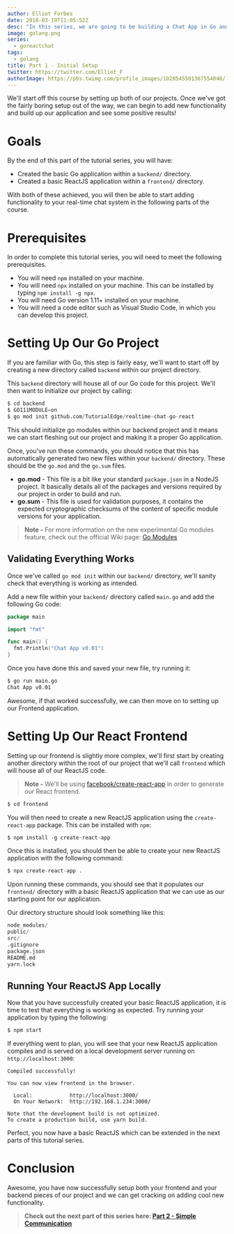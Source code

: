 ```yaml
---
author: Elliot Forbes
date: 2018-03-19T11:05:52Z
desc: "In this series, we are going to be building a Chat App in Go and ReactJS"
image: golang.png
series:
  - goreactchat
tags:
  - golang
title: Part 1 - Initial Setup
twitter: https://twitter.com/Elliot_F
authorImage: https://pbs.twimg.com/profile_images/1028545501367554048/lzr43cQv_400x400.jpg
---
```


We'll start off this course by setting up both of our projects. Once we've got
the fairly boring setup out of the way, we can begin to add new functionality
and build up our application and see some positive results!

# Goals

By the end of this part of the tutorial series, you will have:

* Created the basic Go application within a `backend/` directory.
* Created a basic ReactJS application within a `frontend/` directory.

With both of these achieved, you will then be able to start adding functionality
to your real-time chat system in the following parts of the course. 

# Prerequisites

In order to complete this tutorial series, you will need to meet the following 
prerequisites.

* You will need `npm` installed on your machine. 
* You will need `npx` installed on your machine. This can be installed by typing
`npm install -g npx`. 
* You will need Go version 1.11+ installed on your machine.
* You will need a code editor such as Visual Studio Code, in which you can 
develop this project.

# Setting Up Our Go Project

If you are familiar with Go, this step is fairly easy, we'll want to start off
by creating a new directory called `backend` within our project directory.

This `backend` directory will house all of our Go code for this project. We'll
then want to initialize our project by calling:

```s
$ cd backend
$ GO111MODULE=on
$ go mod init github.com/TutorialEdge/realtime-chat-go-react
```

This should initialize go modules within our backend project and it means we can
start fleshing out our project and making it a proper Go application.

Once, you've run these commands, you should notice that this has automatically
generated two new files within your `backend/` directory. These should be the
`go.mod` and the `go.sum` files.

- **go.mod** - This file is a bit like your standard `package.json` in a NodeJS
  project. It basically details all of the packages and versions required by our
  project in order to build and run.
- **go.sum** - This file is used for validation purposes, it contains the
  expected cryptographic checksums of the content of specific module versions
  for your application.

> **Note -** For more information on the new experimental Go modules feature,
> check out the official Wiki page:
> [Go Modules](https://github.com/golang/go/wiki/Modules)

## Validating Everything Works

Once we've called `go mod init` within our `backend/` directory, we'll sanity
check that everything is working as intended.

Add a new file within your `backend/` directory called `main.go` and add the
following Go code:

```go
package main

import "fmt"

func main() {
  fmt.Println("Chat App v0.01")
}
```

Once you have done this and saved your new file, try running it:

```s
$ go run main.go
Chat App v0.01
```

Awesome, if that worked successfully, we can then move on to setting up our
Frontend application.

# Setting Up Our React Frontend

Setting up our frontend is slightly more complex, we'll first start by creating
another directory within the root of our project that we'll call `frontend`
which will house all of our ReactJS code.

> **Note -** We'll be using
> [facebook/create-react-app](https://github.com/facebook/create-react-app) in
> order to generate our React frontend.

```s
$ cd frontend
```

You will then need to create a new ReactJS application using the `create-react-app`
package. This can be installed with `npm`:

```s
$ npm install -g create-react-app
```

Once this is installed, you should then be able to create your new ReactJS application
with the following command:

```s
$ npx create-react-app .
```

Upon running these commands, you should see that it populates our `frontend/`
directory with a basic ReactJS application that we can use as our starting point
for our application.

Our directory structure should look something like this:

```s
node_modules/
public/
src/
.gitignore
package.json
README.md
yarn.lock
```

## Running Your ReactJS App Locally

Now that you have successfully created your basic ReactJS application, it is time
to test that everything is working as expected. Try running your application by
typing the following:

```s
$ npm start
```

If everything went to plan, you will see that your new ReactJS application compiles
and is served on a local development server running on `http://localhost:3000`:

```output
Compiled successfully!

You can now view frontend in the browser.

  Local:            http://localhost:3000/
  On Your Network:  http://192.168.1.234:3000/

Note that the development build is not optimized.
To create a production build, use yarn build.
```

Perfect, you now have a basic ReactJS which can be extended in the next parts of this
tutorial series.

# Conclusion

Awesome, you have now successfully setup both your frontend and your backend pieces of
our project and we can get cracking on adding cool new functionality. 

> **Check out the next part of this series here:
[Part 2 - Simple Communication](/projects/chat-system-in-go-and-react/part-2-simple-communication/)**
